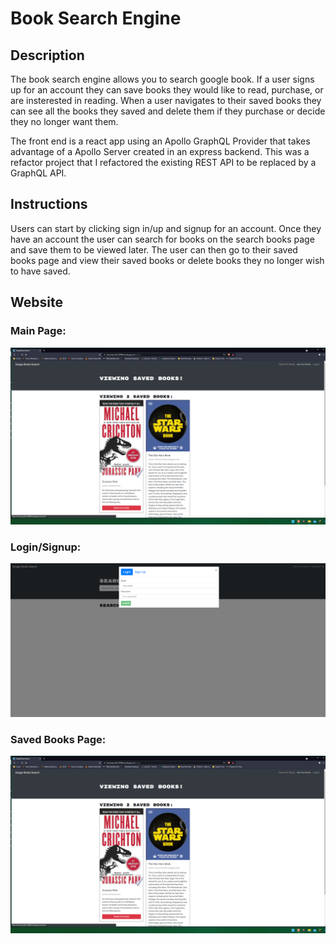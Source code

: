 # Book Search Engine

## Description

The book search engine allows you to search google book. If a user signs up for an account they can save books they would like to read, purchase, or are insterested in reading. When a user navigates to their saved books they can see all the books they saved and delete them if they purchase or decide they no longer want them.

The front end is a react app using an Apollo GraphQL Provider that takes advantage of a Apollo Server created in an express backend. This was a refactor project that I refactored the existing REST API to be replaced by a GraphQL API.

## Instructions

Users can start by clicking sign in/up and signup for an account. Once they have an account the user can search for books on the search books page and save them to be viewed later. The user can then go to their saved books page and view their saved books or delete books they no longer wish to have saved.

## Website
### Main Page:
![MainPage](./assets/images/savedScreen.png)
### Login/Signup:
![Login Menu](./assets/images/signupScreen.png)
### Saved Books Page:
![Saved Books](./assets/images/savedScreen.png)
